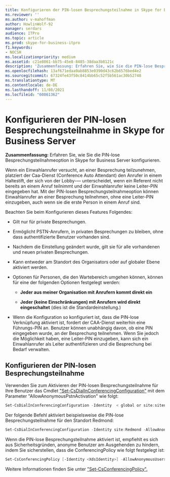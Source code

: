 ```yaml
---
title: Konfigurieren der PIN-losen Besprechungsteilnahme in Skype for Business Server
ms.reviewer: ''
ms.author: v-mahoffman
author: HowlinWolf-92
manager: serdars
audience: ITPro
ms.topic: article
ms.prod: skype-for-business-itpro
f1.keywords:
- NOCSH
ms.localizationpriority: medium
ms.assetid: c21e8861-bb75-45e8-8485-38daa3b8121c
description: 'Zusammenfassung: Erfahren Sie, wie Sie die PIN-lose Besprechungsteilnahmeoption in Skype for Business Server konfigurieren.'
ms.openlocfilehash: 13af671edaa9ab8853e0390d43c62b6576bed4e2
ms.sourcegitcommit: 67324fe43f50c8414bb65c52f5b561ac30b52748
ms.translationtype: MT
ms.contentlocale: de-DE
ms.lasthandoff: 11/08/2021
ms.locfileid: "60861362"
---
```

# <a name="configure-pin-less-meeting-join-in-skype-for-business-server"></a>Konfigurieren der PIN-losen Besprechungsteilnahme in Skype for Business Server
 
**Zusammenfassung:** Erfahren Sie, wie Sie die PIN-lose Besprechungsteilnahmeoption in Skype for Business Server konfigurieren.
  
Wenn ein Einwahlanrufer versucht, an einer Besprechung teilzunehmen, platziert der Caa-Dienst (Conference Auto Attendant) den Anrufer in einem Haltestift, der sich von der Lobby-&#x2014; unterscheidet, wenn ein Referent nicht bereits an einem Anruf teilnimmt und der Einwahlanrufer keine Leiter-PIN eingegeben hat. Mit der PIN-losen Besprechungsteilnahmeoption können Einwahlanrufer an einer Besprechung teilnehmen, ohne eine Leiter-PIN einzugeben, auch wenn sie die erste Person in einem Anruf sind. 
  
Beachten Sie beim Konfigurieren dieses Features Folgendes:
  
- Gilt nur für private Besprechungen.
    
- Ermöglicht PSTN-Anrufern, in privaten Besprechungen zu bleiben, ohne dass authentifizierte Benutzer vorhanden sind.
    
- Nachdem die Einstellung geändert wurde, gilt sie für alle vorhandenen und neuen privaten Besprechungen.
    
- Kann entweder am Standort des Organisators oder auf globaler Ebene aktiviert werden.
    
- Optionen für Personen, die den Wartebereich umgehen können, können für eine der folgenden Optionen festgelegt werden: 
    
  - **Jeder aus meiner Organisation mit Anrufern kommt direkt ein**
    
  - **Jeder (keine Einschränkungen) mit Anrufern wird direkt eingeschaltet** (dies ist die Standardeinstellung.)
    
- Wenn die Konfiguration so konfiguriert ist, dass die PIN-lose Verknüpfung aktiviert ist, fordert der CAA-Dienst weiterhin eine Führungs-PIN an. Benutzer können unabhängig davon, ob eine PIN eingegeben wurde, an der Besprechung teilnehmen. Wenn Sie jedoch die Möglichkeit haben, eine Leiter-PIN einzugeben, kann sich ein Einwahlanrufer als Leiter authentifizieren und die Besprechung bei Bedarf verwalten.
    
## <a name="configure-pin-less-meeting-join"></a>Konfigurieren der PIN-losen Besprechungsteilnahme

Verwenden Sie zum Aktivieren der PIN-losen Besprechungsteilnahme für Ihre Benutzer das Cmdlet ["Set-CsDialInConferencingConfiguration"](/powershell/module/skype/set-csdialinconferencingconfiguration?view=skype-ps) mit dem Parameter "AllowAnonymousPstnActivation" wie folgt:
  
```PowerShell
Set-CsDialInConferencingConfiguration -Identity  < global or site:sitename>  -AllowAnonymousPstnActivation $True
```

Der folgende Befehl aktiviert beispielsweise die PIN-lose Besprechungsteilnahme für den Standort Redmond:
  
```PowerShell
Set-CsDialInConferencingConfiguration -Identity site:Redmond -AllowAnonymousPstnActivation $True
```

Wenn die PIN-lose Besprechungsteilnahme aktiviert ist, empfiehlt es sich aus Sicherheitsgründen, anonyme Benutzer am Ausgehenden zu hindern, indem Sie sicherstellen, dass die ConferencingPolicy wie folgt festgelegt ist:
  
```PowerShell
Set-CsConferencingPolicy [-Identity <XdsIdentity>] -AllowAnonymousUsersToDialOut $False
```

Weitere Informationen finden Sie unter ["Set-CsConferencingPolicy".](/powershell/module/skype/set-csconferencingpolicy?view=skype-ps)
